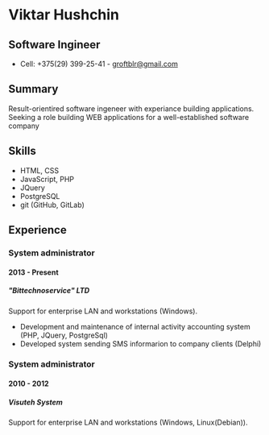 # Viktar Hushchin

## Software Ingineer

- Cell: +375(29) 399-25-41 - [groftblr@gmail.com](mailto:groftblr@gmail.com)

## Summary

Result-orientired software ingeneer with experiance building applications. Seeking a role building WEB applications for a well-established software company

## Skills

- HTML, CSS
- JavaScript, PHP
- JQuery
- PostgreSQL
- git (GitHub, GitLab)

## Experience

### System administrator

#### 2013 - Present

##### "Bittechnoservice" LTD

Support for enterprise LAN and workstations (Windows).

- Development and maintenance of internal activity accounting system (PHP, JQuery, PostgreSql)
- Developed system sending SMS informarion to company clients (Delphi)

### System administrator

#### 2010 - 2012

##### Visuteh System

Support for enterprise LAN and workstations (Windows, Linux(Debian)).
